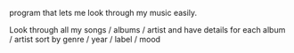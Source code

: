 program that lets me look through my music easily.

Look through all my songs / albums / artist
and have details for each album / artist
sort by genre / year / label / mood

